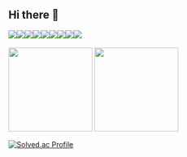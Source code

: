 ## Hi there 👋

<div style="display:flex; flex-direction:row;">
  <img src="https://img.shields.io/badge/Java-007396?style=for-the-badge&logo=Java&logoColor=white">
  <img src="https://img.shields.io/badge/Spring Boot-6DB33F?style=for-the-badge&logo=spring boot&logoColor=white"> 
  <img src="https://img.shields.io/badge/python-3776AB?style=for-the-badge&logo=python&logoColor=white">
  <img src="https://img.shields.io/badge/javascript-F7DF1E.svg?style=for-the-badge&logo=javascript&logoColor=20232a" />
  <img src="https://img.shields.io/badge/node.js-339933?style=for-the-badge&logo=Node.js&logoColor=white"/>
  <br>
  <img src="https://img.shields.io/badge/mysql-4479A1?style=for-the-badge&logo=mysql&logoColor=white">
  <img src="https://img.shields.io/badge/mariaDB-003545?style=for-the-badge&logo=mariaDB&logoColor=white"/>
  <img src="https://img.shields.io/badge/postgresql-4169E1?style=for-the-badge&logo=postgresql&logoColor=white"/>
  <img src="https://img.shields.io/badge/aws-232F3E?style=for-the-badge&logo=amazonaws&logoColor=white"/>
</div>
<br>
<div>
  <img src="https://github-readme-stats.vercel.app/api/top-langs/?username=TaeGyeong115&layout=compact&theme=dracula" height="165">
  <img src="https://github-readme-stats.vercel.app/api?username=TaeGyeong115&hide=stars,contribs&count_private=true&layout=compact&theme=dracula" height="165">
</div>


[![Solved.ac Profile](http://mazassumnida.wtf/api/v2/generate_badge?boj=taylor115)](https://solved.ac/taylor115/)
